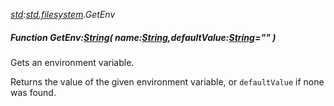 _[std](../../modules/std/std-module.md):[std.filesystem](../../modules/std/std-filesystem.md).GetEnv_
##### Function GetEnv:[String](../../modules/wonkey/wonkey-types-string.md)( name:[String](../../modules/wonkey/wonkey-types-string.md),defaultValue:[String](../../modules/wonkey/wonkey-types-string.md)="" )
Gets an environment variable.

Returns the value of the given environment variable, or `defaultValue` if none was found.
